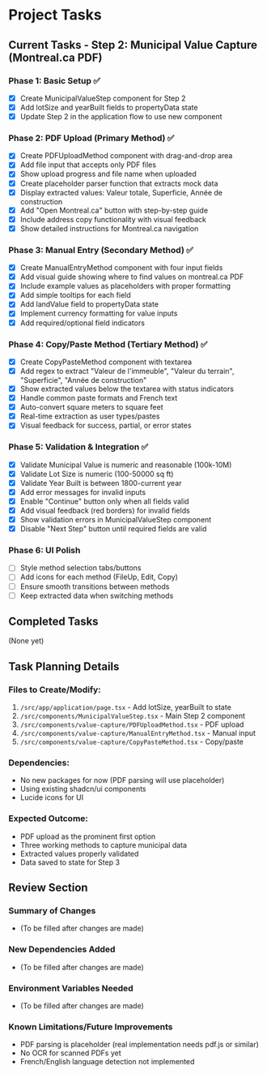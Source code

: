 # Project Tasks

## Current Tasks - Step 2: Municipal Value Capture (Montreal.ca PDF)

### Phase 1: Basic Setup ✅
- [x] Create MunicipalValueStep component for Step 2
- [x] Add lotSize and yearBuilt fields to propertyData state
- [x] Update Step 2 in the application flow to use new component

### Phase 2: PDF Upload (Primary Method) ✅
- [x] Create PDFUploadMethod component with drag-and-drop area
- [x] Add file input that accepts only PDF files
- [x] Show upload progress and file name when uploaded
- [x] Create placeholder parser function that extracts mock data
- [x] Display extracted values: Valeur totale, Superficie, Année de construction
- [x] Add "Open Montreal.ca" button with step-by-step guide
- [x] Include address copy functionality with visual feedback
- [x] Show detailed instructions for Montreal.ca navigation

### Phase 3: Manual Entry (Secondary Method) ✅
- [x] Create ManualEntryMethod component with four input fields
- [x] Add visual guide showing where to find values on montreal.ca PDF
- [x] Include example values as placeholders with proper formatting
- [x] Add simple tooltips for each field
- [x] Add landValue field to propertyData state
- [x] Implement currency formatting for value inputs
- [x] Add required/optional field indicators

### Phase 4: Copy/Paste Method (Tertiary Method) ✅
- [x] Create CopyPasteMethod component with textarea
- [x] Add regex to extract "Valeur de l'immeuble", "Valeur du terrain", "Superficie", "Année de construction"
- [x] Show extracted values below the textarea with status indicators
- [x] Handle common paste formats and French text
- [x] Auto-convert square meters to square feet
- [x] Real-time extraction as user types/pastes
- [x] Visual feedback for success, partial, or error states

### Phase 5: Validation & Integration ✅
- [x] Validate Municipal Value is numeric and reasonable (100k-10M)
- [x] Validate Lot Size is numeric (100-50000 sq ft)
- [x] Validate Year Built is between 1800-current year
- [x] Add error messages for invalid inputs
- [x] Enable "Continue" button only when all fields valid
- [x] Add visual feedback (red borders) for invalid fields
- [x] Show validation errors in MunicipalValueStep component
- [x] Disable "Next Step" button until required fields are valid

### Phase 6: UI Polish
- [ ] Style method selection tabs/buttons
- [ ] Add icons for each method (FileUp, Edit, Copy)
- [ ] Ensure smooth transitions between methods
- [ ] Keep extracted data when switching methods

## Completed Tasks
(None yet)

## Task Planning Details

### Files to Create/Modify:
1. `/src/app/application/page.tsx` - Add lotSize, yearBuilt to state
2. `/src/components/MunicipalValueStep.tsx` - Main Step 2 component
3. `/src/components/value-capture/PDFUploadMethod.tsx` - PDF upload
4. `/src/components/value-capture/ManualEntryMethod.tsx` - Manual input
5. `/src/components/value-capture/CopyPasteMethod.tsx` - Copy/paste

### Dependencies:
- No new packages for now (PDF parsing will use placeholder)
- Using existing shadcn/ui components
- Lucide icons for UI

### Expected Outcome:
- PDF upload as the prominent first option
- Three working methods to capture municipal data
- Extracted values properly validated
- Data saved to state for Step 3

## Review Section
### Summary of Changes
- (To be filled after changes are made)

### New Dependencies Added
- (To be filled after changes are made)

### Environment Variables Needed
- (To be filled after changes are made)

### Known Limitations/Future Improvements
- PDF parsing is placeholder (real implementation needs pdf.js or similar)
- No OCR for scanned PDFs yet
- French/English language detection not implemented